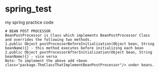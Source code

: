 # spring_test
my spring practice code

````````````````````````````````````````````````````````````````````````````````````````````````````````````````````````````````````````````````
# BEAN POST PROCESSOR 
BeanPostProcessor is Class which implements BeanPostProcessor Class and overrides the following two methods.
1.public Object postProcessorBeforeInitialization(Object bean, String beanName){} - this method executes before initializing each bean
2.public Object postProcessorAfterInitialization(Object bean, String beanName){} - vice versa
Note: To implement the above add <bean class="package.TheClassThatImplementBeanPostProcessor"/> under beans.

````````````````````````````````````````````````````````````````````````````````````````````````````````````````````````````````````````````````


